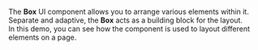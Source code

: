 The **Box** UI component allows you to&nbsp;arrange various elements within&nbsp;it. Separate and adaptive, the **Box** acts as&nbsp;a&nbsp;building block for the layout. In&nbsp;this demo, you can see how the component is&nbsp;used to&nbsp;layout different elements on&nbsp;a&nbsp;page.
